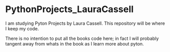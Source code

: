 PythonProjects_LauraCassell
===========================

I am studying Pyton Projects by Laura Cassell. This repository will be where I keep my code.  

There is no intention to put all the books code here; in fact I will probably tangent away from whats in the book as I learn more about pyton.


